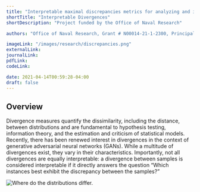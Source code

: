 ```yaml
---
title: "Interpretable maximal discrepancies metrics for analyzing and improving generative models"
shortTitle: "Interpretable Divergences"
shortDescription: "Project funded by the Office of Naval Research"

authors: "Office of Naval Research, Grant # N00014-21-1-2300, Principal Investigator: Austin J. Brockmeier,  4/2021–4/2024."

imageLink: "/images/research/discrepancies.png"
externalLink: 
journalLink: 
pdfLink:  
codeLink: 

date: 2021-04-14T00:59:28-04:00
draft: false
---
```


## Overview
Divergence measures quantify the dissimilarity, including the distance, between distributions and are fundamental to hypothesis testing, information theory, and the estimation and criticism of statistical models. Recently, there has been renewed interest in divergences in the context of generative adversarial neural networks (GANs). While a multitude of divergences exist, they vary in their characteristics. Importantly, not all divergences are equally interpretable: a divergence between samples is considered interpretable if it directly answers the question “Which instances best exhibit the discrepancy between the samples?”

![Where do the distributions differ.](/images/research/discrepancies2.png "Example of discrepancies. ")